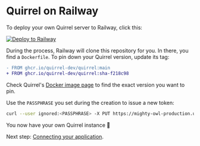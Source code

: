 # Quirrel on Railway

To deploy your own Quirrel server to Railway, click this:

[![Deploy to Railway](https://railway.app/button.svg)](https://railway.app/new/template/quirrel)

During the process, Railway will clone this repository for you. In there, you find a `Dockerfile`. To pin down your Quirrel version, update its tag:

```diff
- FROM ghcr.io/quirrel-dev/quirrel:main
+ FROM ghcr.io/quirrel-dev/quirrel:sha-f218c98
```

Check Quirrel's [Docker image page](https://github.com/quirrel-dev/quirrel/pkgs/container/quirrel) to find the exact version you want to pin.

Use the `PASSPHRASE` you set during the creation to issue a new token:

```sh
curl --user ignored:<PASSPHRASE> -X PUT https://mighty-owl-production.up.railway.app/tokens/foo
```

You now have your own Quirrel instance 🥳

Next step: [Connecting your application](https://docs.quirrel.dev/deploying).
